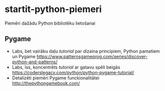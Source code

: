 # startit-python-piemeri

Piemēri dažādu Python bibliotēku lietošanai

## Pygame

- Labs, bet vairāku daļu *tutorial* par dizaina principiem, Python pamatiem un Pygame <https://www.patternsgameprog.com/series/discover-python-and-patterns/>
- Labs, īss, koncentrēts *tutorial* ar gatavu spēli beigās <https://coderslegacy.com/python/python-pygame-tutorial/>
- Detalizēti piemēri Pygame funckionalitātei <http://thepythongamebook.com/>
